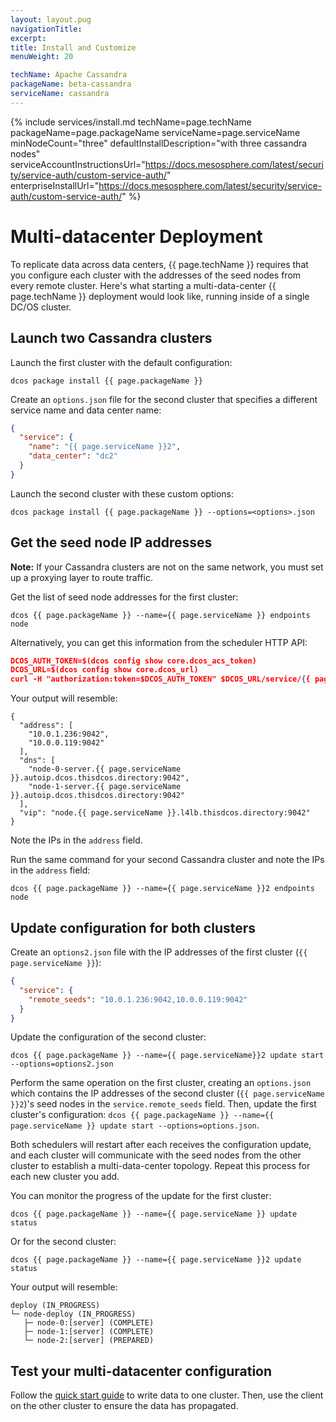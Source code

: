 ```yaml
---
layout: layout.pug
navigationTitle:
excerpt:
title: Install and Customize
menuWeight: 20

techName: Apache Cassandra
packageName: beta-cassandra
serviceName: cassandra
---
```


{% include services/install.md
    techName=page.techName
    packageName=page.packageName
    serviceName=page.serviceName
    minNodeCount="three"
    defaultInstallDescription="with three cassandra nodes"
    serviceAccountInstructionsUrl="https://docs.mesosphere.com/latest/security/service-auth/custom-service-auth/"
    enterpriseInstallUrl="https://docs.mesosphere.com/latest/security/service-auth/custom-service-auth/" %}

# Multi-datacenter Deployment

To replicate data across data centers, {{ page.techName }} requires that you configure each cluster with the addresses of the seed nodes from every remote cluster. Here's what starting a multi-data-center {{ page.techName }} deployment would look like, running inside of a single DC/OS cluster.

## Launch two Cassandra clusters

Launch the first cluster with the default configuration:

```shell
dcos package install {{ page.packageName }}
```

Create an `options.json` file for the second cluster that specifies a different service name and data center name:

```json
{
  "service": {
    "name": "{{ page.serviceName }}2",
    "data_center": "dc2"
  }
}
```

Launch the second cluster with these custom options:
```
dcos package install {{ page.packageName }} --options=<options>.json
```

## Get the seed node IP addresses

**Note:** If your Cassandra clusters are not on the same network, you must set up a proxying layer to route traffic.

Get the list of seed node addresses for the first cluster:

```shell
dcos {{ page.packageName }} --name={{ page.serviceName }} endpoints node
```

Alternatively, you can get this information from the scheduler HTTP API:

```json
DCOS_AUTH_TOKEN=$(dcos config show core.dcos_acs_token)
DCOS_URL=$(dcos config show core.dcos_url)
curl -H "authorization:token=$DCOS_AUTH_TOKEN" $DCOS_URL/service/{{ page.serviceName }}/v1/endpoints/node
```

Your output will resemble:

```
{
  "address": [
    "10.0.1.236:9042",
    "10.0.0.119:9042"
  ],
  "dns": [
    "node-0-server.{{ page.serviceName }}.autoip.dcos.thisdcos.directory:9042",
    "node-1-server.{{ page.serviceName }}.autoip.dcos.thisdcos.directory:9042"
  ],
  "vip": "node.{{ page.serviceName }}.l4lb.thisdcos.directory:9042"
}
```

Note the IPs in the `address` field.

Run the same command for your second Cassandra cluster and note the IPs in the `address` field:

```
dcos {{ page.packageName }} --name={{ page.serviceName }}2 endpoints node
```

## Update configuration for both clusters

Create an `options2.json` file with the IP addresses of the first cluster (`{{ page.serviceName }}`):

```json
{
  "service": {
    "remote_seeds": "10.0.1.236:9042,10.0.0.119:9042"
  }
}
```

Update the configuration of the second cluster:

```
dcos {{ page.packageName }} --name={{ page.serviceName}}2 update start --options=options2.json
```

Perform the same operation on the first cluster, creating an `options.json` which contains the IP addresses of the second cluster (`{{ page.serviceName }}2`)'s seed nodes in the `service.remote_seeds` field. Then, update the first cluster's configuration: `dcos {{ page.packageName }} --name={{ page.serviceName }} update start --options=options.json`.

Both schedulers will restart after each receives the configuration update, and each cluster will communicate with the seed nodes from the other cluster to establish a multi-data-center topology. Repeat this process for each new cluster you add.

You can monitor the progress of the update for the first cluster:

```shell
dcos {{ page.packageName }} --name={{ page.serviceName }} update status
```

Or for the second cluster:

```shell
dcos {{ page.packageName }} --name={{ page.serviceName }}2 update status
```

Your output will resemble:

```shell
deploy (IN_PROGRESS)
└─ node-deploy (IN_PROGRESS)
   ├─ node-0:[server] (COMPLETE)
   ├─ node-1:[server] (COMPLETE)
   └─ node-2:[server] (PREPARED)
```

## Test your multi-datacenter configuration

Follow the [quick start guide](../quick-start/) to write data to one cluster. Then, use the client on the other cluster to ensure the data has propagated.
